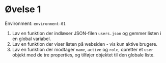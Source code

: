 # Øvelse 1

Environment: `environment-01`

1. Lav en funktion der indlæser JSON-filen `users.json` og gemmer listen i en global variabel.
2. Lav en funktion der viser listen på websiden - vis kun aktive brugere.
3. Lav en funktion der modtager `name`, `active` og `role`, opretter et `user` objekt med de tre properties, og tilføjer objektet til den globale liste.
